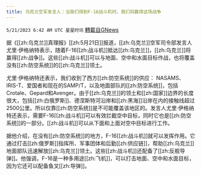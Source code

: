 ```yaml
---
title: 乌克兰空军发言人：当我们得到F-16战斗机时，我们将赢得这场战争
---
```

`5/21/2023 6:42 AM UTC 星星时讯` [轉載自GNews](https://gnews.org/articles/1318176)



据《[[zh:乌克兰]]真理报》[[zh:5月21日]]报道，[[zh:乌克兰]]空军司令部发言人尤里·伊格纳特表示，随着F-16[[zh:战斗机]]抵达[[zh:乌克兰]]，[[zh:乌克兰]]将赢得[[zh:战争]]。这些[[zh:战斗机]]可以与地面、空中和水面目标作战，也将覆盖没有[[zh:防空系统]]的[[zh:乌克兰]]领土。

尤里·伊格纳特还表示，我们收到了西方[[zh:防空系统]]的供应： NASAMS、IRIS-T、爱国者和现在的SAMP/T，以及地面部队的[[zh:防空系统]]，包括Crotale、Gepard和Avenger。由于[[zh:乌克兰]]的领土和[[zh:国家]]边界的长度很大，包括[[zh:白俄罗斯]]、德涅斯特河沿岸和[[zh:黑海]]沿岸在内的接触线超过2500公里。所以仅靠[[zh:防空系统]]是不可能覆盖该地区的。发言人尤里·伊格纳特还表示，需要F-16[[zh:战斗机]]可以有效拦截空中目标，同时它也是[[zh:防空系统]]的一部分。[[zh:战斗机]]可以从下面和上面对空中目标进行工作。

据他介绍，在没有[[zh:防空系统]]的地方，F-16[[zh:战斗机]]就可以发挥作用。它通过打击[[zh:俄罗斯]]指挥所、军事团体和后勤[[zh:供应链]]，帮助[[zh:乌克兰]]地面部队迅速解放[[zh:乌克兰]]领土。这些[[zh:战斗机]]还配备了[[zh:反舰导弹]]。他强调，F-16是一种多用途[[zh:飞机]]，可以打击地面、空中和水面目标，因为它还可以配备鱼叉[[zh:导弹]]。
